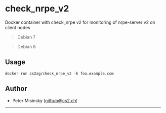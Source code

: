 # check_nrpe_v2
Docker container with check_nrpe v2 for monitoring of nrpe-server v2 on client nodes

> Debian 7

> Debian 8

## Usage

```
docker run cs2ag/check_nrpe_v2 -h foo.example.com
```

## Author

* Peter Misinsky (<github@cs2.ch>)

---
